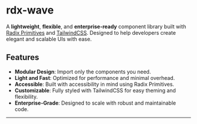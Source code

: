# rdx-wave

A **lightweight**, **flexible**, and **enterprise-ready** component library built with [Radix Primitives](https://www.radix-ui.com/) and [TailwindCSS](https://tailwindcss.com/). Designed to help developers create elegant and scalable UIs with ease.

## Features

- **Modular Design**: Import only the components you need.
- **Light and Fast**: Optimized for performance and minimal overhead.
- **Accessible**: Built with accessibility in mind using Radix Primitives.
- **Customizable**: Fully styled with TailwindCSS for easy theming and flexibility.
- **Enterprise-Grade**: Designed to scale with robust and maintainable code.

---
